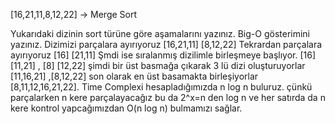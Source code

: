 [16,21,11,8,12,22] -> Merge Sort

Yukarıdaki dizinin sort türüne göre aşamalarını yazınız.
Big-O gösterimini yazınız.
Dizimizi parçalara ayırıyoruz
[16,21,11] [8,12,22] Tekrardan parçalara ayırıyoruz
[16] [21,11]
Şmdi ise sıralanmış dizilimle birleşmeye başlıyor.
[16] [11,21] , [8] [12,22] 
şimdi bir üst basmağa çıkarak 3 lü dizi oluşturuyorlar
[11,16,21] ,[8,12,22]
son olarak en üst basamakta birleşiyorlar
[8,11,12,16,21,22].
Time Complexi hesapladığımızda n log n buluruz.
çünkü parçalarken n kere parçalayacağız bu da 2^x=n den log n 
ve her satırda da n kere kontrol yapcağımızdan O(n log n) bulmamızı sağlar.
